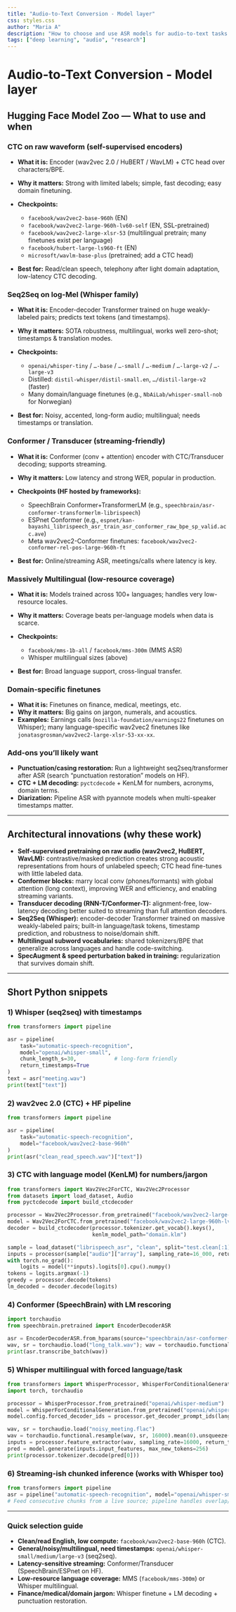 ```yaml
---
title: "Audio-to-Text Conversion - Model layer"    
css: styles.css
author: "Maria A"
description: "How to choose and use ASR models for audio-to-text tasks."
tags: ["deep learning", "audio", "research"]
---
```

# Audio-to-Text Conversion - Model layer

## Hugging Face Model Zoo — What to use and when

### **CTC on raw waveform (self-supervised encoders)**

* **What it is:** Encoder (wav2vec 2.0 / HuBERT / WavLM) + CTC head over characters/BPE.
* **Why it matters:** Strong with limited labels; simple, fast decoding; easy domain finetuning.
* **Checkpoints:**

  * `facebook/wav2vec2-base-960h` (EN)
  * `facebook/wav2vec2-large-960h-lv60-self` (EN, SSL-pretrained)
  * `facebook/wav2vec2-large-xlsr-53` (multilingual pretrain; many finetunes exist per language)
  * `facebook/hubert-large-ls960-ft` (EN)
  * `microsoft/wavlm-base-plus` (pretrained; add a CTC head)
* **Best for:** Read/clean speech, telephony after light domain adaptation, low-latency CTC decoding.

### **Seq2Seq on log-Mel (Whisper family)**

* **What it is:** Encoder-decoder Transformer trained on huge weakly-labeled pairs; predicts text tokens (and timestamps).
* **Why it matters:** SOTA robustness, multilingual, works well zero-shot; timestamps & translation modes.
* **Checkpoints:**

  * `openai/whisper-tiny` / `…-base` / `…-small` / `…-medium` / `…-large-v2` / `…-large-v3`
  * Distilled: `distil-whisper/distil-small.en`, `…/distil-large-v2` (faster)
  * Many domain/language finetunes (e.g., `NbAiLab/whisper-small-nob` for Norwegian)
* **Best for:** Noisy, accented, long-form audio; multilingual; needs timestamps or translation.

### **Conformer / Transducer (streaming-friendly)**

* **What it is:** Conformer (conv + attention) encoder with CTC/Transducer decoding; supports streaming.
* **Why it matters:** Low latency and strong WER, popular in production.
* **Checkpoints (HF hosted by frameworks):**

  * SpeechBrain Conformer+TransformerLM (e.g., `speechbrain/asr-conformer-transformerlm-librispeech`)
  * ESPnet Conformer (e.g., `espnet/kan-bayashi_librispeech_asr_train_asr_conformer_raw_bpe_sp_valid.acc.ave`)
  * Meta wav2vec2-Conformer finetunes: `facebook/wav2vec2-conformer-rel-pos-large-960h-ft`
* **Best for:** Online/streaming ASR, meetings/calls where latency is key.

### **Massively Multilingual (low-resource coverage)**

* **What it is:** Models trained across 100+ languages; handles very low-resource locales.
* **Why it matters:** Coverage beats per-language models when data is scarce.
* **Checkpoints:**

  * `facebook/mms-1b-all` / `facebook/mms-300m` (MMS ASR)
  * Whisper multilingual sizes (above)
* **Best for:** Broad language support, cross-lingual transfer.

### **Domain-specific finetunes**

* **What it is:** Finetunes on finance, medical, meetings, etc.
* **Why it matters:** Big gains on jargon, numerals, and acoustics.
* **Examples:** Earnings calls (`mozilla-foundation/earnings22` finetunes on Whisper); many language-specific wav2vec2 finetunes like `jonatasgrosman/wav2vec2-large-xlsr-53-xx-xx`.

### **Add-ons you’ll likely want**

* **Punctuation/casing restoration:** Run a lightweight seq2seq/transformer after ASR (search “punctuation restoration” models on HF).
* **CTC + LM decoding:** `pyctcdecode` + KenLM for numbers, acronyms, domain terms.
* **Diarization:** Pipeline ASR with pyannote models when multi-speaker timestamps matter.

---

## Architectural innovations (why these work)

* **Self-supervised pretraining on raw audio (wav2vec2, HuBERT, WavLM):** contrastive/masked prediction creates strong acoustic representations from hours of unlabeled speech; CTC head fine-tunes with little labeled data.
* **Conformer blocks:** marry local conv (phones/formants) with global attention (long context), improving WER and efficiency, and enabling streaming variants.
* **Transducer decoding (RNN-T/Conformer-T):** alignment-free, low-latency decoding better suited to streaming than full attention decoders.
* **Seq2Seq (Whisper):** encoder-decoder Transformer trained on massive weakly-labeled pairs; built-in language/task tokens, timestamp prediction, and robustness to noise/domain shift.
* **Multilingual subword vocabularies:** shared tokenizers/BPE that generalize across languages and handle code-switching.
* **SpecAugment & speed perturbation baked in training:** regularization that survives domain shift.

---

## Short Python snippets

### 1) **Whisper (seq2seq) with timestamps**

```python
from transformers import pipeline

asr = pipeline(
    task="automatic-speech-recognition",
    model="openai/whisper-small",
    chunk_length_s=30,            # long-form friendly
    return_timestamps=True
)
text = asr("meeting.wav")
print(text["text"])
```

### 2) **wav2vec 2.0 (CTC) + HF pipeline**

```python
from transformers import pipeline

asr = pipeline(
    task="automatic-speech-recognition",
    model="facebook/wav2vec2-base-960h"
)
print(asr("clean_read_speech.wav")["text"])
```

### 3) **CTC with language model (KenLM) for numbers/jargon**

```python
from transformers import Wav2Vec2ForCTC, Wav2Vec2Processor
from datasets import load_dataset, Audio
from pyctcdecode import build_ctcdecoder

processor = Wav2Vec2Processor.from_pretrained("facebook/wav2vec2-large-960h-lv60-self")
model = Wav2Vec2ForCTC.from_pretrained("facebook/wav2vec2-large-960h-lv60-self").eval()
decoder = build_ctcdecoder(processor.tokenizer.get_vocab().keys(),
                           kenlm_model_path="domain.klm")

sample = load_dataset("librispeech_asr", "clean", split="test.clean[:1]").cast_column("audio", Audio(16_000))[0]
inputs = processor(sample["audio"]["array"], sampling_rate=16_000, return_tensors="pt", padding=True)
with torch.no_grad():
    logits = model(**inputs).logits[0].cpu().numpy()
tokens = logits.argmax(-1)
greedy = processor.decode(tokens)
lm_decoded = decoder.decode(logits)
```

### 4) **Conformer (SpeechBrain) with LM rescoring**

```python
import torchaudio
from speechbrain.pretrained import EncoderDecoderASR

asr = EncoderDecoderASR.from_hparams(source="speechbrain/asr-conformer-transformerlm-librispeech")
wav, sr = torchaudio.load("long_talk.wav"); wav = torchaudio.functional.resample(wav, sr, 16000)
print(asr.transcribe_batch(wav))
```

### 5) **Whisper multilingual with forced language/task**

```python
from transformers import WhisperProcessor, WhisperForConditionalGeneration
import torch, torchaudio

processor = WhisperProcessor.from_pretrained("openai/whisper-medium")
model = WhisperForConditionalGeneration.from_pretrained("openai/whisper-medium").eval()
model.config.forced_decoder_ids = processor.get_decoder_prompt_ids(language="en", task="transcribe")

wav, sr = torchaudio.load("noisy_meeting.flac")
wav = torchaudio.functional.resample(wav, sr, 16000).mean(0).unsqueeze(0)
inputs = processor.feature_extractor(wav, sampling_rate=16000, return_tensors="pt")
pred = model.generate(inputs.input_features, max_new_tokens=256)
print(processor.tokenizer.decode(pred[0]))
```

### 6) **Streaming-ish chunked inference (works with Whisper too)**

```python
from transformers import pipeline
asr = pipeline("automatic-speech-recognition", model="openai/whisper-small", chunk_length_s=5, stride_length_s=(2,2))
# Feed consecutive chunks from a live source; pipeline handles overlap/merge.
```

---

### Quick selection guide

* **Clean/read English, low compute:** `facebook/wav2vec2-base-960h` (CTC).
* **General/noisy/multilingual, need timestamps:** `openai/whisper-small/medium/large-v3` (seq2seq).
* **Latency-sensitive streaming:** Conformer/Transducer (SpeechBrain/ESPnet on HF).
* **Low-resource language coverage:** MMS (`facebook/mms-300m`) or Whisper multilingual.
* **Finance/medical/domain jargon:** Whisper finetune + LM decoding + punctuation restoration.

